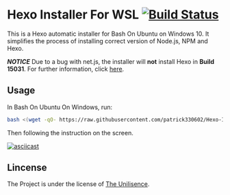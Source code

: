 # Hexo Installer For WSL [![Build Status](https://travis-ci.org/patrick330602/Hexo-Installer-For-WSL.svg?branch=master)](https://travis-ci.org/patrick330602/Hexo-Installer-For-WSL)

This is a Hexo automatic installer for Bash On Ubuntu on Windows 10. It simplifies the process of installing correct version of Node.js, NPM and Hexo.

***NOTICE***
Due to a bug with net.js, the installer will **not** install Hexo in **Build 15031**. For further information, click [here](https://github.com/Microsoft/BashOnWindows/issues/1689).
  
## Usage

In Bash On Ubuntu On Windows, run:
```sh
bash <(wget -qO- https://raw.githubusercontent.com/patrick330602/Hexo-Installer-For-WSL/master/hexo.sh)
```
Then following the instruction on the screen.

[![asciicast](https://asciinema.org/a/a32cmgpfttmlwmyjohfn0xltf.png)](https://asciinema.org/a/a32cmgpfttmlwmyjohfn0xltf)

## Lincense

The Project is under the license of [The Unilisence](https://raw.githubusercontent.com/patrick330602/Hexo-Installer-For-WSL/master/LICENSE). 
